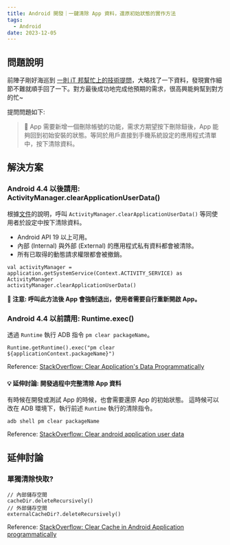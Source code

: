```yaml
---
title: Android 開發｜一鍵清除 App 資料，還原初始狀態的實作方法
tags:
  - Android
date: 2023-12-05
---
```


## 問題說明

前陣子剛好海巡到 [一則 iT 邦幫忙上的技術提問](https://ithelp.ithome.com.tw/questions/10214760)，大略找了一下資料，發現實作細節不難就順手回了一下。對方最後成功地完成他預期的需求，很高興能夠幫到對方的忙~

提問問題如下:

> 📢 App 需要新增一個刪除帳號的功能，需求方期望按下刪除鈕後，App 能夠回到初始安裝的狀態。等同於用戶直接到手機系統設定的應用程式清單中，按下清除資料。

## 解決方案

### Android 4.4 以後請用: ActivityManager.clearApplicationUserData()

根據[文件](https://developer.android.com/reference/android/app/ActivityManager#clearApplicationUserData())的說明，呼叫 `ActivityManager.clearApplicationUserData()` 等同使用者於設定中按下清除資料。

- Android API 19 以上可用。
- 內部 (Internal) 與外部 (External) 的應用程式私有資料都會被清除。
- 所有已取得的動態請求權限都會被撤銷。

```kotlin=
val activityManager = application.getSystemService(Context.ACTIVITY_SERVICE) as ActivityManager
activityManager.clearApplicationUserData()
```

 **📢 注意: 呼叫此方法後 App 會強制退出，使用者需要自行重新開啟 App。**

### Android 4.4 以前請用: Runtime.exec()

透過 `Runtime` 執行 ADB 指令 `pm clear packageName`。

```kotlin=
Runtime.getRuntime().exec("pm clear ${applicationContext.packageName}")
```

Reference: [StackOverflow: Clear Application's Data Programmatically](https://stackoverflow.com/a/65976509/9982091)

#### 💡 延伸討論: 開發過程中完整清除 App 資料

有時候在開發或測試 App 的時候，也會需要還原 App 的初始狀態。
這時候可以改在 ADB 環境下，執行前述 `Runtime` 執行的清除指令。

```adb=
adb shell pm clear packageName
```

Reference: [StackOverflow: Clear android application user data](https://stackoverflow.com/a/26400275/9982091)

## 延伸討論

### 單獨清除快取?

```kotlin=
// 內部儲存空間
cacheDir.deleteRecursively()
// 外部儲存空間
externalCacheDir?.deleteRecursively()
```

Reference: [StackOverflow: Clear Cache in Android Application programmatically](https://stackoverflow.com/a/53492299/9982091)
